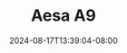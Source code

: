 --- 
title: "Aesa A9"
description: "download bokep Aesa A9 telegram full vidio new"
date: 2024-08-17T13:39:04-08:00
file_code: "c044vqacegus"
draft: false
cover: "ok8ioso3xdmn8gie.jpg"
tags: ["Aesa", "bokep-indo", "bokep-viral", "bokep-ig"]
length: 81
fld_id: "1483208"
foldername: "Aesa"
categories: ["Aesa"]
views: 0
---